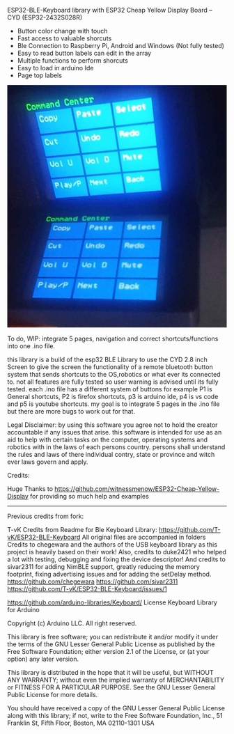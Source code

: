 ESP32-BLE-Keyboard library with ESP32 Cheap Yellow Display Board – CYD (ESP32-2432S028R)

* Button color change with touch
* Fast access to valuable shorcuts
* Ble Connection to Raspberry Pi, Android and Windows (Not fully tested)
* Easy to read button labels can edit in the array
* Multiple functions to perform shorcuts
* Easy to load in arduino Ide
* Page top labels

![Alt text](https://github.com/codemaster010/ESP32-BLE-Keyboard-PS2-/blob/ESP32-BLE-Keyboard-CYD-ButtonShortcuts/ESP32_CYD_28R.jpg)

To do, WIP: integrate 5 pages, navigation and correct shortcuts/functions into one .ino file.

this library is a build of the esp32 BLE Library to use the CYD 2.8 inch Screen to give the screen the functionality of a remote bluetooth button system that sends shortcuts to the OS,robotics or what ever its connected to. not all features are fully tested so user warning is advised until its fully tested. each .ino file has a different system of buttons for example P1 is General shortcuts, P2 is firefox shortcuts, p3 is arduino ide, p4 is vs code and p5 is youtube shortcuts. my goal is to integrate 5 pages in the .ino file but there are more bugs to work out for that.

Legal Disclaimer: by using this software you agree not to hold the creator accountable if any issues that arise. this software is intended for use as an aid to help with certain tasks on the computer, operating systems and robotics with in the laws of each persons country. persons shall understand the rules and laws of there individual contry, state or province and witch ever laws govern and apply.

Credits:

Huge Thanks to https://github.com/witnessmenow/ESP32-Cheap-Yellow-Display for providing so much help and examples

-------------------------------------------------------------------------------------------------------------------------------------------
Previous credits from fork:

T-vK Credits from Readme for Ble Keyboard Library:
https://github.com/T-vK/ESP32-BLE-Keyboard
All original files are accompanied in folders
Credits to chegewara and the authors of the USB keyboard library as this project is heavily based on their work!
Also, credits to duke2421 who helped a lot with testing, debugging and fixing the device descriptor! And credits to sivar2311 for adding NimBLE support, greatly reducing the memory footprint, fixing advertising issues and for adding the setDelay method.
https://github.com/chegewara
https://github.com/sivar2311
https://github.com/T-vK/ESP32-BLE-Keyboard/issues/1

https://github.com/arduino-libraries/Keyboard/
License Keyboard Library for Arduino

Copyright (c) Arduino LLC. All right reserved.

This library is free software; you can redistribute it and/or modify it under the terms of the GNU Lesser General Public License as published by the Free Software Foundation; either version 2.1 of the License, or (at your option) any later version.

This library is distributed in the hope that it will be useful, but WITHOUT ANY WARRANTY; without even the implied warranty of MERCHANTABILITY or FITNESS FOR A PARTICULAR PURPOSE. See the GNU Lesser General Public License for more details.

You should have received a copy of the GNU Lesser General Public License along with this library; if not, write to the Free Software Foundation, Inc., 51 Franklin St, Fifth Floor, Boston, MA 02110-1301 USA

